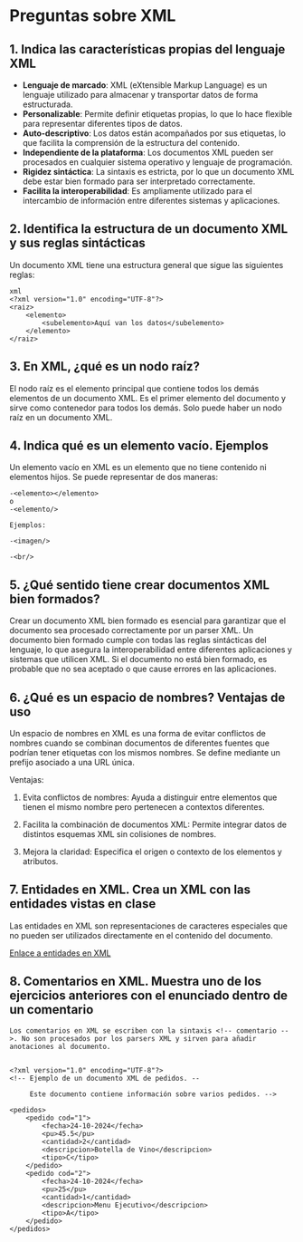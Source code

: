 # Preguntas sobre XML

## 1. Indica las características propias del lenguaje XML

- **Lenguaje de marcado**: XML (eXtensible Markup Language) es un lenguaje utilizado para almacenar y transportar datos de forma estructurada.
- **Personalizable**: Permite definir etiquetas propias, lo que lo hace flexible para representar diferentes tipos de datos.
- **Auto-descriptivo**: Los datos están acompañados por sus etiquetas, lo que facilita la comprensión de la estructura del contenido.
- **Independiente de la plataforma**: Los documentos XML pueden ser procesados en cualquier sistema operativo y lenguaje de programación.
- **Rigidez sintáctica**: La sintaxis es estricta, por lo que un documento XML debe estar bien formado para ser interpretado correctamente.
- **Facilita la interoperabilidad**: Es ampliamente utilizado para el intercambio de información entre diferentes sistemas y aplicaciones.

## 2. Identifica la estructura de un documento XML y sus reglas sintácticas

Un documento XML tiene una estructura general que sigue las siguientes reglas:

```
xml
<?xml version="1.0" encoding="UTF-8"?>
<raiz>
    <elemento>
        <subelemento>Aquí van los datos</subelemento>
    </elemento>
</raiz>

```

## 3. En XML, ¿qué es un nodo raíz?

El nodo raíz es el elemento principal que contiene todos los demás elementos de un documento XML. Es el primer elemento del documento y sirve como contenedor para todos los demás. Solo puede haber un nodo raíz en un documento XML.

## 4. Indica qué es un elemento vacío. Ejemplos

Un elemento vacío en XML es un elemento que no tiene contenido ni elementos hijos. Se puede representar de dos maneras:

```
-<elemento></elemento>
o
-<elemento/>

Ejemplos:

-<imagen/>

-<br/>
```
## 5. ¿Qué sentido tiene crear documentos XML bien formados?

Crear un documento XML bien formado es esencial para garantizar que el documento sea procesado correctamente por un parser XML. Un documento bien formado cumple con todas las reglas sintácticas del lenguaje, lo que asegura la interoperabilidad entre diferentes aplicaciones y sistemas que utilicen XML. Si el documento no está bien formado, es probable que no sea aceptado o que cause errores en las aplicaciones.

## 6. ¿Qué es un espacio de nombres? Ventajas de uso

Un espacio de nombres en XML es una forma de evitar conflictos de nombres cuando se combinan documentos de diferentes fuentes que podrían tener etiquetas con los mismos nombres. Se define mediante un prefijo asociado a una URL única.

Ventajas:

1. Evita conflictos de nombres: Ayuda a distinguir entre elementos que tienen el mismo nombre pero pertenecen a contextos diferentes.

2. Facilita la combinación de documentos XML: Permite integrar datos de distintos esquemas XML sin colisiones de nombres.
   
3. Mejora la claridad: Especifica el origen o contexto de los elementos y atributos.

## 7. Entidades en XML. Crea un XML con las entidades vistas en clase

Las entidades en XML son representaciones de caracteres especiales que no pueden ser utilizados directamente en el contenido del documento.

[Enlace a entidades en XML](Entidades.xml)

## 8. Comentarios en XML. Muestra uno de los ejercicios anteriores con el enunciado dentro de un comentario

```
Los comentarios en XML se escriben con la sintaxis <!-- comentario -->. No son procesados por los parsers XML y sirven para añadir anotaciones al documento.


<?xml version="1.0" encoding="UTF-8"?>
<!-- Ejemplo de un documento XML de pedidos. --

     Este documento contiene información sobre varios pedidos. -->
     
<pedidos>
    <pedido cod="1">
        <fecha>24-10-2024</fecha>
        <pu>45.5</pu>
        <cantidad>2</cantidad>
        <descripcion>Botella de Vino</descripcion>
        <tipo>C</tipo>
    </pedido>
    <pedido cod="2">
        <fecha>24-10-2024</fecha>
        <pu>25</pu>
        <cantidad>1</cantidad>
        <descripcion>Menu Ejecutivo</descripcion>
        <tipo>A</tipo>
    </pedido>
</pedidos>
```